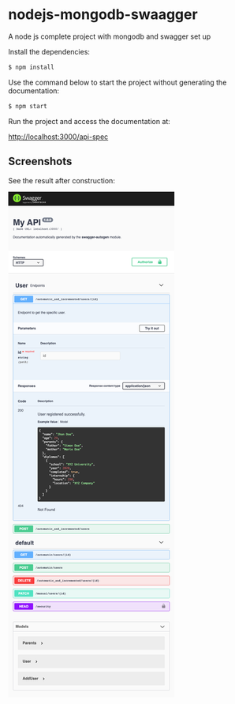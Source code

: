 # nodejs-mongodb-swaagger
A node js complete project with mongodb and swagger set up

Install the dependencies:

```bash
$ npm install
```

Use the command below to start the project without generating the documentation:

```bash
$ npm start
```

Run the project and access the documentation at:

[http://localhost:3000/api-spec](http://localhost:3000/api-spec)

## Screenshots
See the result after construction:

![](https://raw.githubusercontent.com/davibaltar/public-store/master/screen-swagger-autogen.png)
